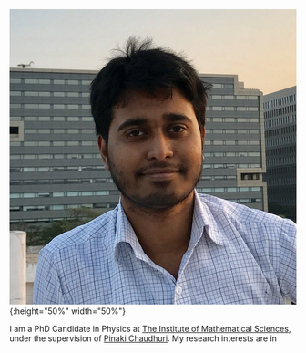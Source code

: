 !["Profile Picture"](photo_profile.jpg){:height="50%" width="50%"}

I am a PhD Candidate in Physics at <a href="https://www.imsc.res.in">The Institute of Mathematical Sciences</a>, under the supervision of <a href="https://www.imsc.res.in/pinaki_chaudhuri">Pinaki Chaudhuri</a>. My research interests are in 
